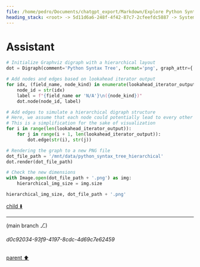 ```yaml
---
file: /home/pedro/Documents/chatgpt_export/Markdown/Explore Python Syntax Graphviz.md
heading_stack: <root> -> 5d11d6a6-248f-4f42-87c7-2cfeefdc5887 -> System -> 68c39207-346e-47cf-8c4c-5f153f2ac305 -> System -> aaa27992-bb31-4d04-9962-3478d816a032 -> User -> b6e4ecf9-36bd-4820-af58-e4a9f1f5464f -> Assistant -> 73685182-6dbf-42fb-b01f-65ae86e8c2ec -> Tool -> fba7b060-5569-45ff-8746-e0a25d230d1b -> Assistant -> cd968572-a4a2-4360-887a-120f08b7542f -> Tool -> 0163a4d5-f781-4253-ae6d-1f6b7a26924e -> Assistant -> aaa29628-f8f7-410e-b529-8c997524df22 -> User -> 0dd38e9b-4ebc-479f-b81b-40977ca36cd6 -> Assistant -> 9210ea39-cb8a-4240-9aa8-76d97f5c28af -> Tool -> 00dbaeba-6aed-455d-8e33-fd264ae3ac4e -> Assistant -> aaa2b441-f1df-40aa-88cf-b44a26423358 -> User -> 2cf213fe-d050-4421-8c66-02a043530734 -> Assistant -> 2cdb71f0-0e1f-4921-a8d3-3e9e1906acab -> Tool -> a3edaf30-99c0-4a46-a143-d91577190b12 -> Assistant -> 1fe8f69f-8617-4e0c-bc4e-d4ad44a23fe3 -> Assistant -> aaa27edf-4845-4899-9a38-ceaf1a5d7b5e -> User -> 96b436d5-d3b6-4f5d-b15b-1be00af5d5f2 -> Assistant -> ad084724-69b7-40b4-aecf-925b65dee6d0 -> Tool -> 64ff2b40-db69-4835-9788-7578f111f46f -> Assistant -> aaa217a8-ff5c-43d2-a014-6db1590ad616 -> User -> 6ded173f-4fd2-43ce-b01f-323ef6be8750 -> Assistant
---
```

# Assistant

```python
# Initialize Graphviz digraph with a hierarchical layout
dot = Digraph(comment='Python Syntax Tree', format='png', graph_attr={'rankdir': 'TB'})

# Add nodes and edges based on lookahead iterator output
for idx, (field_name, node_kind) in enumerate(lookahead_iterator_output):
    node_id = str(idx)
    label = f"{field_name or 'N/A'}\n({node_kind})"
    dot.node(node_id, label)

# Add edges to simulate a hierarchical digraph structure
# Here, we assume that each node could potentially lead to every other node that comes after it
# This is a simplification for the sake of visualization
for i in range(len(lookahead_iterator_output)):
    for j in range(i + 1, len(lookahead_iterator_output)):
        dot.edge(str(i), str(j))

# Rendering the graph to a new PNG file
dot_file_path = '/mnt/data/python_syntax_tree_hierarchical'
dot.render(dot_file_path)

# Check the new dimensions
with Image.open(dot_file_path + '.png') as img:
    hierarchical_img_size = img.size

hierarchical_img_size, dot_file_path + '.png'
```

[child ⬇️](#d0c92034-93f9-4197-8cdc-4d69c7e62459)

---

(main branch ⎇)
###### d0c92034-93f9-4197-8cdc-4d69c7e62459
[parent ⬆️](#6ded173f-4fd2-43ce-b01f-323ef6be8750)
